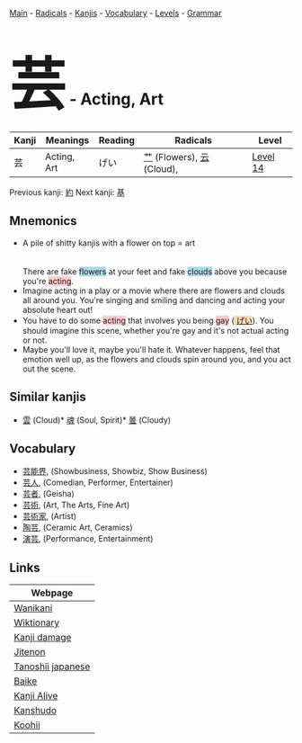 <style> bigfont {font-size: 100px}</style>
[Main](../index.md) -
[Radicals](../radicals.md) -
[Kanjis](../kanjis.md) -
[Vocabulary](../vocabulary.md) -
[Levels](../levels.md) -
[Grammar](../grammar.md)
# <bigfont> 芸</bigfont> - Acting, Art 

| Kanji | Meanings | Reading | Radicals | Level |
| --- | --- | --- | --- | --- |
| 芸 | Acting, Art | げい | [艹](../radicals/艹.md) (Flowers), [云](../radicals/云.md) (Cloud),  | [Level 14](../levels/wk_level14.md) |

Previous kanji: [約](約.md) Next kanji: [基](基.md) 

## Mnemonics
 * A pile of shitty kanjis with a flower on top = art<br><br><br>There are fake <span style="background-color:#ADD8E6"> flowers</span> at your feet and fake <span style="background-color:#ADD8E6"> clouds</span> above you because you're <span style="background-color:#ffcccb"> acting</span>.
* Imagine acting in a play or a movie where there are flowers and clouds all around you. You're singing and smiling and dancing and acting your absolute heart out!
* You have to do some <span style="background-color:#ffcccb"> acting</span> that involves you being <span style="background-color:#ffcccb"> gay</span> (<span style="background-color:#fed8b1"> [げい](https://jisho.org/search/げい)</span>). You should imagine this scene, whether you're gay and it's not actual acting or not.
* Maybe you'll love it, maybe you'll hate it. Whatever happens, feel that emotion well up, as the flowers and clouds spin around you, and you act out the scene.


## Similar kanjis
 * [雲](雲.md) (Cloud)* [魂](魂.md) (Soul, Spirit)* [曇](曇.md) (Cloudy)


## Vocabulary
 * [芸能界](../vocabulary/芸.md), (Showbusiness, Showbiz, Show Business)
* [芸人](../vocabulary/芸.md), (Comedian, Performer, Entertainer)
* [芸者](../vocabulary/芸.md), (Geisha)
* [芸術](../vocabulary/芸.md), (Art, The Arts, Fine Art)
* [芸術家](../vocabulary/芸.md), (Artist)
* [陶芸](../vocabulary/芸.md), (Ceramic Art, Ceramics)
* [演芸](../vocabulary/芸.md), (Performance, Entertainment)



## Links 

| Webpage |
| --- |
| [Wanikani          ](https://www.wanikani.com/kanji/芸) |
| [Wiktionary        ](https://en.wiktionary.org/wiki/芸) |
| [Kanji damage      ](http://www.kanjidamage.com/kanji/search?utf8=✓&q=芸) |
| [Jitenon           ](https://jitenon.com/kanji/芸) |
| [Tanoshii japanese ](https://www.tanoshiijapanese.com/dictionary/kanji.cfm?k=芸) |
| [Baike             ](https://baike.baidu.com/item/芸) |
| [Kanji Alive       ](https://app.kanjialive.com/芸) |
| [Kanshudo          ](https://www.kanshudo.com/searchmn?q=芸) |
| [Koohii            ](https://kanji.koohii.com/study/kanji/芸) |
